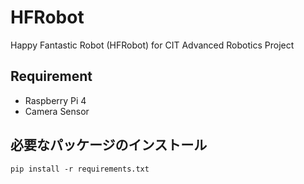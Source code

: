 # HFRobot
Happy Fantastic Robot (HFRobot) for CIT Advanced Robotics Project

## Requirement

* Raspberry Pi 4
* Camera Sensor

## 必要なパッケージのインストール
```
pip install -r requirements.txt
```
